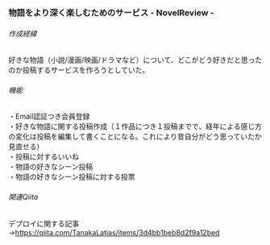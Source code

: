 ### 物語をより深く楽しむためのサービス - NovelReview -
###### 作成経緯  
好きな物語（小説/漫画/映画/ドラマなど）について、どこがどう好きだと思ったのか投稿するサービスを作ろうとしていた。  
###### 機能  
・Email認証つき会員登録  
・好きな物語に関する投稿作成（１作品につき１投稿までで、経年による感じ方の変化は投稿を編集して書くことになる。これにより昔自分がどう思っていたか見直せる）  
・投稿に対するいいね  
・物語の好きなシーン投稿  
・物語の好きなシーン投稿に対する投票
###### 関連Qiita  
デプロイに関する記事→https://qiita.com/TanakaLatias/items/3d4bb1beb8d2f9a12bed  
